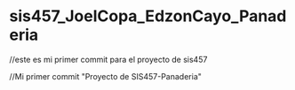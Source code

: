 # sis457_JoelCopa_EdzonCayo_Panaderia
//este es mi primer commit para el proyecto de sis457

//Mi primer commit  "Proyecto de SIS457-Panaderia"